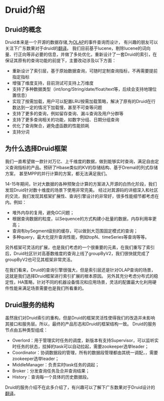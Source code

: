 
Druid介绍
==========================================

## Druid的概念   

Druid本来是一个开源的数据存储,为[OLAP](http://en.wikipedia.org/wiki/Online_analytical_processing)的事件查询而设计，
有兴趣的朋友可以关注下广东数果对于druid的[翻译](http://druidio.cn)。
我们目前基于lucene，剔除lucene的词向量、行正向等非必要的信息，并做了多处优化，重新设计了一套Druid的索引，在保证其原有的查询功能的前提下，主要改动涉及以下方面：  

* 重新设计了索引层，基于原始数据查询，可随时定制查询指标，不再需要提前指定指标
* 增强了维度支持，目前测试可支持上万维度
* 支持了多种数据类型（int/long/String/date/float/text等，后续会支持地理位置信息）
* 实现了按需加载，用户可以配置LRU按需加载策略，解决了原有的Druid在行数达到一定的情况下加载慢，甚至不可查等问题
* 支持了更多的查询，例如留存查询、漏斗查询及用户分群等
* 支持了更多查询相关的功能，如数字分组、日期分组查询
* 优化了查询聚合，避免虚函数的性能损耗
* 支持分词

## 为什么选择Druid框架  

我们一直希望做一款针对万亿、上千维度的数据，做到能够实时查询，满足自由定义查询指标的产品。预研了Hbase类似的KV的存储结构、基于Dremal的列式存储方案，
甚至MPP的并行计算的方案，都无法满足我们。   

14-15年期间，针对大数据的各种预聚合计算的方案进入开源的白热化阶段，我们发现Druid针对数十维度的场景下使用非常完美。
经过对其源码的详细深入和社区的交流，我们发现其框架扩展性、查询引擎设计的非常好，很多性能细节都考虑在内。例如：  

 * 堆外内存的复用，避免GC问题；  
 * 根据查询数据的粒度，以Sequence的方式构建小批量的数据，内存利用率更高；  
 * 查询有bySegment级别的缓存，可以做到大范围固定模式的查询；  
 * 多种query，最大化提升查询性能，例如topN、timeSeries等查询等等。  

另外框架可灵活的扩展，也是我们考虑的一个很重要的元素，在我们重写了索引后，Druid社区针对高基数维度的查询上线了groupByV2，我们很快就完成了groupByV2也可见其框架非常灵活。  

在我们看来，Druid的查询引擎很强大，但是索引层还是针对OLAP查询的场景，这就是我们选择Druid框架进行索引扩展的根本原因。
另外其充分考虑分布式的稳定性，HA策略，针对不同的机器设备情况和应用场景，灵活的配置最大化利用硬件性能来满足场景需要也是我们所看重的。

## Druid服务的结构

虽然我们对Druid索引的重构，但是Druid的框架灵活性使得我们的改造并未影响其接口和服务层。所以，最终的产品形态和Druid的框架结构一致。
Druid的服务节点由五种类型组成：  
 
 * Overlord：用于管理实时任务的调度，新版本有支持Supervisor，可以监听实时任务的状态，挂掉的task可以自动拉起，需要zookeeper选举leader；  
 * Coordinator：协调数据段的管理，所有的数据段管理都由其统一调配，，需要zookeeper选举leader；  
 * MiddleManager：负责实时task任务的调起；  
 * Broker：分发查询任务及合并查询结果；
 * History：查询每一个具体的历史数据段。  
 
Druid的服务介绍不在此多介绍了，有兴趣可以了解下广东数果对于Druid设计的[翻译](http://druidio.cn/docs/0.9.0/design/design.html)。  

